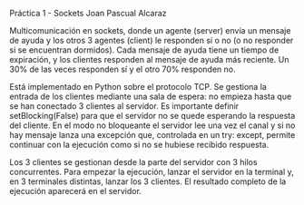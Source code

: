 Práctica 1 - Sockets
Joan Pascual Alcaraz

Multicomunicación en sockets, donde un agente (server) envía un mensaje de ayuda 
y los otros 3 agentes (client) le responden sí o no (o no responder si se 
encuentran dormidos). Cada mensaje de ayuda tiene un tiempo de expiración, 
y los clientes responden al mensaje de ayuda más reciente. Un 30% de las veces 
responden sí y el otro 70% responden no.

Está implementado en Python sobre el protocolo TCP. Se gestiona la entrada de 
los clientes mediante una sala de espera: no empieza hasta que se han conectado 
3 clientes al servidor. Es importante definir setBlocking(False) para que el 
servidor no se quede esperando la respuesta del cliente. En el modo no bloqueante 
el servidor lee una vez el canal y si no hay mensaje lanza una excepción que, 
controlada en un try: except, permite continuar con la ejecución como si no se 
hubiese recibido respuesta.

Los 3 clientes se gestionan desde la parte del servidor con 3 hilos concurrentes. 
Para empezar la ejecución, lanzar el servidor en la terminal y, en 3 terminales 
distintas, lanzar los 3 clientes. El resultado completo de la ejecución aparecerá 
en el servidor.
